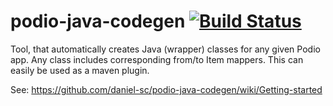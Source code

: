 podio-java-codegen [![Build Status](https://travis-ci.org/daniel-sc/podio-java-codegen.png)](https://travis-ci.org/daniel-sc/podio-java-codegen)
==================

Tool, that automatically creates Java (wrapper) classes for any given Podio app. Any class includes corresponding from/to Item mappers.
This can easily be used as a maven plugin.

See: https://github.com/daniel-sc/podio-java-codegen/wiki/Getting-started
